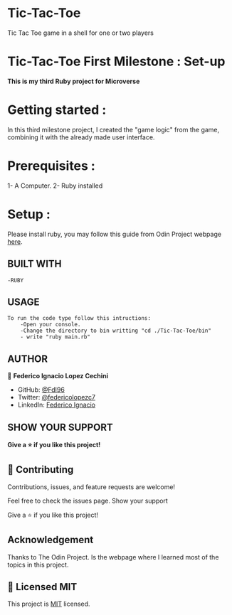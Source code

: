 # Tic-Tac-Toe

Tic Tac Toe game in a shell for one or two players

# Tic-Tac-Toe First Milestone : Set-up

**This is my third Ruby project for Microverse**

# Getting started :

In this third milestone project, I created the "game logic" from the game, combining it with the already made user interface.

# Prerequisites :

1- A Computer.
2- Ruby installed

# Setup :

Please install ruby, you may follow this guide from Odin Project webpage [here](https://www.theodinproject.com/courses/ruby-programming/lessons/installing-ruby-ruby-programming).

## BUILT WITH

    -RUBY

## USAGE

    To run the code type follow this intructions:
        -Open your console.
        -Change the directory to bin writting "cd ./Tic-Tac-Toe/bin"
        - write "ruby main.rb"

## AUTHOR

👤 **Federico Ignacio Lopez Cechini**

- GitHub: [@FdI96](https://github.com/FdI96)
- Twitter: [@federicolopezc7 ](https://twitter.com/federicolopezc7)
- LinkedIn: [Federico Ignacio](https://www.linkedin.com/in/federico-ignacio-3285411a4/)

## SHOW YOUR SUPPORT

**Give a ⭐️ if you like this project!**

## 🤝 Contributing

Contributions, issues, and feature requests are welcome!

Feel free to check the issues page. Show your support

Give a ⭐️ if you like this project!

## Acknowledgement

Thanks to The Odin Project. Is the webpage where I learned most of the topics in this project.

## 📝 Licensed MIT

This project is [MIT](https://github.com/FdI96/Project-2-Enumerable-Methods/blob/Features/LICENSE) licensed.
